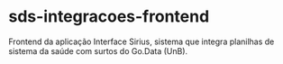 # sds-integracoes-frontend
Frontend da aplicação Interface Sirius, sistema que integra planilhas de sistema da saúde com surtos do Go.Data (UnB).
